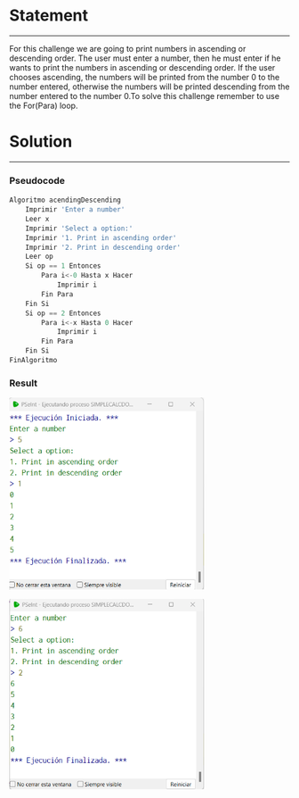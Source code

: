 # Statement
---

For this challenge we are going to print numbers in ascending or descending order. The user must enter a number, then he must enter if he wants to print the numbers in ascending or descending order. If the user chooses ascending, the numbers will be printed from the number 0 to the number entered, otherwise the numbers will be printed descending from the number entered to the number 0.To solve this challenge remember to use the For(Para) loop.

# Solution
---
### Pseudocode
```python
Algoritmo acendingDescending
	Imprimir 'Enter a number'
	Leer x
	Imprimir 'Select a option:'
	Imprimir '1. Print in ascending order'
	Imprimir '2. Print in descending order'
	Leer op
	Si op == 1 Entonces
		Para i<-0 Hasta x Hacer
			Imprimir i
		Fin Para
	Fin Si
	Si op == 2 Entonces
		Para i<-x Hasta 0 Hacer
			Imprimir i
		Fin Para
	Fin Si
FinAlgoritmo
```

### Result

<img src="./../Images/ascending.png" alt="drawing" style="width:350px;"/><br>

<img src="./../Images/descending.png" alt="drawing" style="width:350px;"/><br>